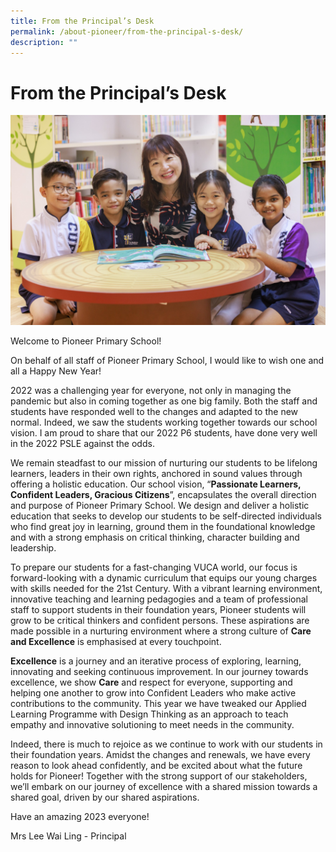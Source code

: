 ```yaml
---
title: From the Principal’s Desk
permalink: /about-pioneer/from-the-principal-s-desk/
description: ""
---
```

# From the Principal’s Desk


![](/images/PPS2021%20Photoshoot%2026%20of%2031.jpg)

Welcome to Pioneer Primary School! 

On behalf of all staff of Pioneer Primary School, I would like to wish one and all a Happy New Year!

2022 was a challenging year for everyone, not only in managing the pandemic but also in coming together as one big family. Both the staff and students have responded well to the changes and adapted to the new normal. Indeed, we saw the students working together towards our school vision. I am proud to share that our 2022 P6 students, have done very well in the 2022 PSLE against the odds.

We remain steadfast to our mission of nurturing our students to be lifelong learners, leaders in their own rights, anchored in sound values through offering a holistic education. Our school vision, “**Passionate Learners, Confident Leaders, Gracious Citizens**”, encapsulates the overall direction and purpose of Pioneer Primary School. We design and deliver a holistic education that seeks to develop our students to be self-directed individuals who find great joy in learning, ground them in the foundational knowledge and with a strong emphasis on critical thinking, character building and leadership. 

To prepare our students for a fast-changing VUCA world, our focus is forward-looking with a dynamic curriculum that equips our young charges with skills needed for the 21st Century. With a vibrant learning environment, innovative teaching and learning pedagogies and a team of professional staff to support students in their foundation years, Pioneer students will grow to be critical thinkers and confident persons. These aspirations are made possible in a nurturing environment where a strong culture of **Care and Excellence** is emphasised at every touchpoint.

**Excellence** is a journey and an iterative process of exploring, learning, innovating and seeking continuous improvement. In our journey towards excellence, we show **Care** and respect for everyone, supporting and helping one another to grow into Confident Leaders who make active contributions to the community. This year we have tweaked our Applied Learning Programme with Design Thinking as an approach to teach empathy and innovative solutioning to meet needs in the community.

Indeed, there is much to rejoice as we continue to work with our students in their foundation years. Amidst the changes and renewals, we have every reason to look ahead confidently, and be excited about what the future holds for Pioneer! Together with the strong support of our stakeholders, we’ll embark on our journey of excellence with a shared mission towards a shared goal, driven by our shared aspirations.

Have an amazing 2023 everyone!

Mrs Lee Wai Ling - Principal

